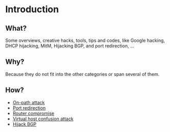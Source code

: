 # Introduction

## What?

Some overviews, creative hacks, tools, tips and codes, like Google hacking, DHCP hijacking, MitM, Hijacking BGP, and 
port redirection, ...

## Why?

Because they do not fit into the other categories or span several of them.

## How?

* [On-path attack](mitm.md)
* [Port redirection](port-redirection.md)
* [Router compromise](router.md)
* [Virtual host confusion attack](host-confusion.md)
* [Hijack BGP](hijack-bgp.md)
